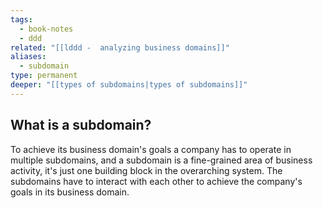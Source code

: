 ```yaml
---
tags:
  - book-notes
  - ddd
related: "[[lddd -  analyzing business domains]]"
aliases:
  - subdomain
type: permanent
deeper: "[[types of subdomains|types of subdomains]]"
---
```

## What is a subdomain?
To achieve its business domain's goals a company has to operate in multiple subdomains, and a subdomain is a fine-grained area of business activity, it's just one building block in the overarching system. The subdomains have to interact with each other to achieve the company's goals in its business domain. 
